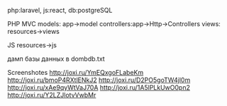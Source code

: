 php:laravel,
js:react,
db:postgreSQL

PHP
MVC 
models: app->model
controllers:app->Http->Controllers
views: resources->views

JS
resources->js


дамп базы данных в dombdb.txt


Screenshotes
http://joxi.ru/YmEQxgoFLabeKm
http://joxi.ru/bmoP4RXtlENkJ2 
http://joxi.ru/D2PO5goTW4jl0m
http://joxi.ru/xAe9qyWtVaJ70A
http://joxi.ru/1A5lPLkUwO0pn2
http://joxi.ru/Y2LZJlotvVwbMr

